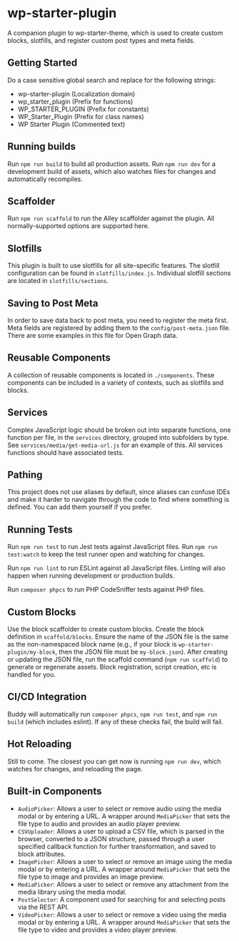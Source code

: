 # wp-starter-plugin
A companion plugin to wp-starter-theme, which is used to create custom blocks,
slotfills, and register custom post types and meta fields.

## Getting Started

Do a case sensitive global search and replace for the following strings:

* wp-starter-plugin (Localization domain)
* wp_starter_plugin (Prefix for functions)
* WP_STARTER_PLUGIN (Prefix for constants)
* WP_Starter_Plugin (Prefix for class names)
* WP Starter Plugin (Commented text)

## Running builds

Run `npm run build` to build all production assets. Run `npm run dev` for a
development build of assets, which also watches files for changes and
automatically recompiles.

## Scaffolder

Run `npm run scaffold` to run the Alley scaffolder against the plugin. All
normally-supported options are supported here.

## Slotfills

This plugin is built to use slotfills for all site-specific features. The
slotfill configuration can be found in `slotfills/index.js`. Individual slotfill
sections are located in `slotfills/sections`.

## Saving to Post Meta

In order to save data back to post meta, you need to register the meta first.
Meta fields are registered by adding them to the `config/post-meta.json` file.
There are some examples in this file for Open Graph data.

## Reusable Components

A collection of reusable components is located in `./components`. These
components can be included in a variety of contexts, such as slotfills and
blocks.

## Services

Complex JavaScript logic should be broken out into separate functions, one
function per file, in the `services` directory, grouped into subfolders by type.
See `services/media/get-media-url.js` for an example of this. All services
functions should have associated tests.

## Pathing

This project does not use aliases by default, since aliases can confuse IDEs and
make it harder to navigate through the code to find where something is defined.
You can add them yourself if you prefer.

## Running Tests

Run `npm run test` to run Jest tests against JavaScript files. Run
`npm run test:watch` to keep the test runner open and watching for changes.

Run `npm run lint` to run ESLint against all JavaScript files. Linting will also
happen when running development or production builds.

Run `composer phpcs` to run PHP CodeSniffer tests against PHP files.

## Custom Blocks

Use the block scaffolder to create custom blocks. Create the block definition in
`scaffold/blocks`. Ensure the name of the JSON file is the same as the
non-namespaced block name (e.g., if your block is `wp-starter-plugin/my-block`,
then the JSON file must be `my-block.json`). After creating or updating the JSON
file, run the scaffold command (`npm run scaffold`) to generate or regenerate
assets. Block registration, script creation, etc is handled for you.

## CI/CD Integration

Buddy will automatically run `composer phpcs`, `npm run test`, and
`npm run build` (which includes eslint). If any of these checks fail, the build
will fail.

## Hot Reloading

Still to come. The closest you can get now is running `npm run dev`, which
watches for changes, and reloading the page.

## Built-in Components
- `AudioPicker`: Allows a user to select or remove audio using the media
  modal or by entering a URL. A wrapper around `MediaPicker` that sets the file
  type to audio and provides an audio player preview.
- `CSVUploader`: Allows a user to upload a CSV file, which is parsed in the
  browser, converted to a JSON structure, passed through a user specified
  callback function for further transformation, and saved to block attributes.
- `ImagePicker`: Allows a user to select or remove an image using the media
  modal or by entering a URL. A wrapper around `MediaPicker` that sets the file
  type to image and provides an image preview.
- `MediaPicker`: Allows a user to select or remove any attachment from the media
  library using the media modal.
- `PostSelector`: A component used for searching for and selecting posts via the
  REST API.
- `VideoPicker`: Allows a user to select or remove a video using the media
  modal or by entering a URL. A wrapper around `MediaPicker` that sets the file
  type to video and provides a video player preview.

